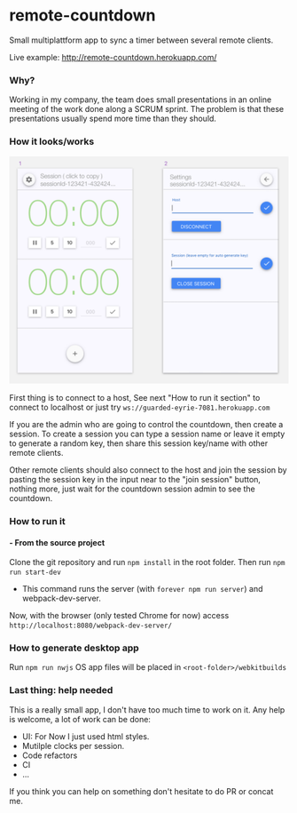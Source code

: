 # remote-countdown
Small multiplattform app to sync a timer between several remote clients.

Live example: http://remote-countdown.herokuapp.com/

### Why?
Working in my company, the team does small presentations in an online meeting of the work done along a SCRUM sprint. 
The problem is that these presentations usually spend more time than they should.

### How it looks/works
![app screenshot](https://raw.githubusercontent.com/pabloes/remote-countdown/master/readme-files/screenshot.png)

First thing is to connect to a host, See next "How to run it section" to connect to localhost or just try `ws://guarded-eyrie-7081.herokuapp.com`

If you are the admin who are going to control the countdown, then create a session. To create a session you can type a session name or leave it empty to generate a random key, then share this session key/name with other remote clients.

Other remote clients should also connect to the host and join the session by pasting the session key in the input near to the "join session" button, nothing more, just wait for the countdown session admin to see the countdown. 

### How to run it
#### - From the source project
Clone the git repository and run `npm install` in the root folder.
Then run `npm run start-dev`
- This command runs the server (with `forever npm run server`) and webpack-dev-server.

Now, with the browser (only tested Chrome for now) access `http://localhost:8080/webpack-dev-server/`

### How to generate desktop app
Run `npm run nwjs`
OS app files will be placed in `<root-folder>/webkitbuilds`

### Last thing: help needed
This is a really small app, I don't have too much time to work on it. Any help is welcome, a lot of work can be done:
- UI: For Now I just used html styles.
- Mutilple clocks per session.
- Code refactors
- CI
- ...

If you think you can help on something don't hesitate to do PR or concat me.

